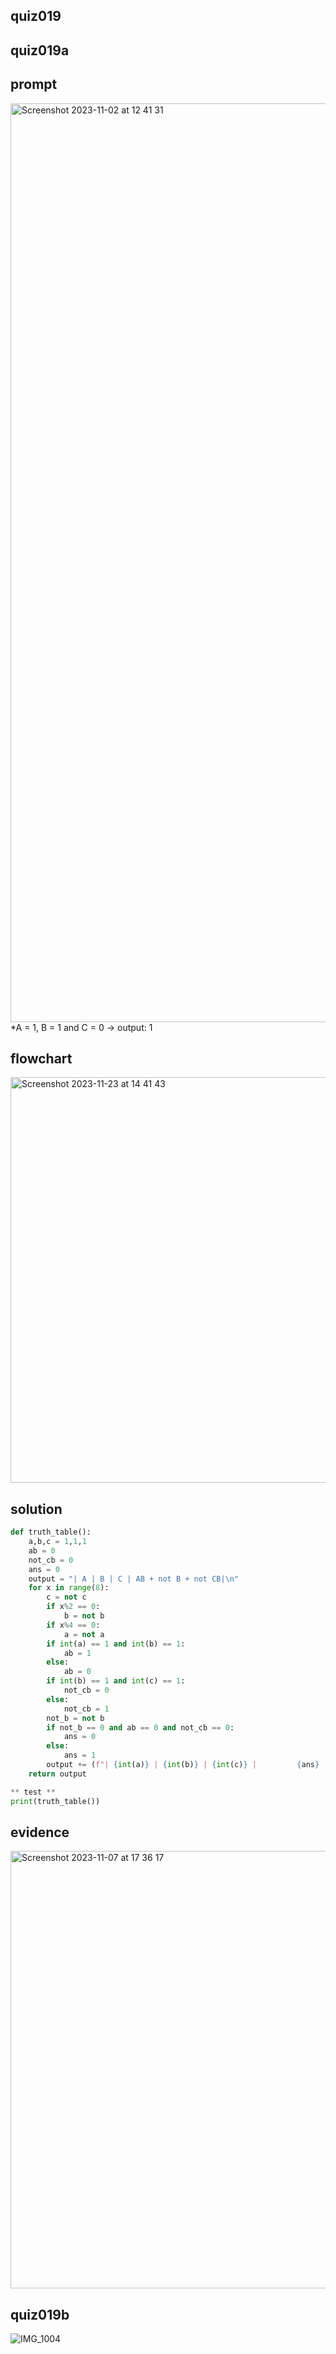 ## quiz019

## quiz019a

## prompt
<img width="1470" alt="Screenshot 2023-11-02 at 12 41 31" src="https://github.com/ayyyane/unit1-2024/assets/142702159/6b6d26f4-fdbe-4473-b352-77d826df8e8d">
*A = 1, B = 1 and C = 0 -> output: 1

## flowchart
<img width="649" alt="Screenshot 2023-11-23 at 14 41 43" src="https://github.com/ayyyane/unit2_g11/assets/142702159/450a934e-c4f3-4d9e-948b-56b046a9d03c">


## solution
```.py
def truth_table():
    a,b,c = 1,1,1
    ab = 0
    not_cb = 0
    ans = 0
    output = "| A | B | C | AB + not B + not CB|\n"
    for x in range(8):
        c = not c
        if x%2 == 0:
            b = not b
        if x%4 == 0:
            a = not a
        if int(a) == 1 and int(b) == 1:
            ab = 1
        else:
            ab = 0
        if int(b) == 1 and int(c) == 1:
            not_cb = 0
        else:
            not_cb = 1
        not_b = not b
        if not_b == 0 and ab == 0 and not_cb == 0:
            ans = 0
        else:
            ans = 1
        output += (f"| {int(a)} | {int(b)} | {int(c)} |         {ans}          |\n")
    return output

** test **
print(truth_table())


```

## evidence
<img width="700" alt="Screenshot 2023-11-07 at 17 36 17" src="https://github.com/ayyyane/unit1-2024/assets/142702159/ab7da4f9-3b25-41ba-ac8b-e09ccfc4957f">



## quiz019b

![IMG_1004](https://github.com/ayyyane/unit1-2024/assets/142702159/2e03a258-3b21-4083-b741-2b7476804826)
